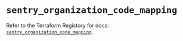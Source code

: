 # `sentry_organization_code_mapping`

Refer to the Terraform Registory for docs: [`sentry_organization_code_mapping`](https://registry.terraform.io/providers/jianyuan/sentry/0.12.1/docs/resources/organization_code_mapping).
